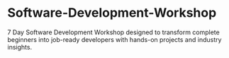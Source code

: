 # Software-Development-Workshop
7 Day Software Development Workshop designed to transform complete beginners into job-ready developers with hands-on projects and industry insights.

